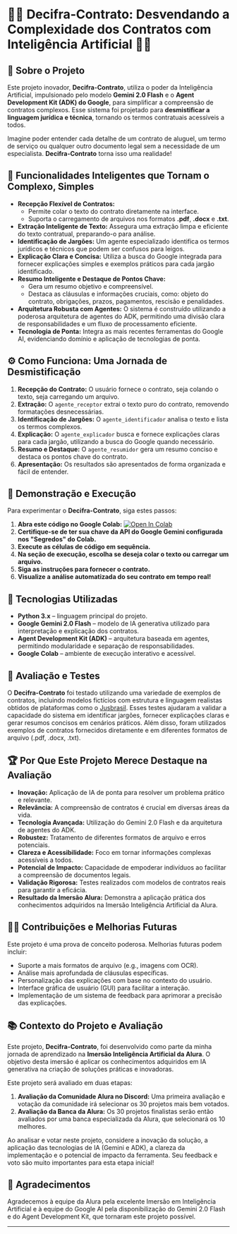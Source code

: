 # 📜🧐 Decifra-Contrato: Desvendando a Complexidade dos Contratos com Inteligência Artificial 🚀✨

## 🎯 Sobre o Projeto

Este projeto inovador, **Decifra-Contrato**, utiliza o poder da Inteligência Artificial, impulsionado pelo modelo **Gemini 2.0 Flash** e o **Agent Development Kit (ADK) do Google**, para simplificar a compreensão de contratos complexos. Esse sistema foi projetado para **desmistificar a linguagem jurídica e técnica**, tornando os termos contratuais acessíveis a todos.

Imagine poder entender cada detalhe de um contrato de aluguel, um termo de serviço ou qualquer outro documento legal sem a necessidade de um especialista. **Decifra-Contrato** torna isso uma realidade!

## 🌟 Funcionalidades Inteligentes que Tornam o Complexo, Simples

* **Recepção Flexível de Contratos:**
    * Permite colar o texto do contrato diretamente na interface.
    * Suporta o carregamento de arquivos nos formatos **.pdf**, **.docx** e **.txt**.
* **Extração Inteligente de Texto:** Assegura uma extração limpa e eficiente do texto contratual, preparando-o para análise.
* **Identificação de Jargões:** Um agente especializado identifica os termos jurídicos e técnicos que podem ser confusos para leigos.
* **Explicação Clara e Concisa:** Utiliza a busca do Google integrada para fornecer explicações simples e exemplos práticos para cada jargão identificado.
* **Resumo Inteligente e Destaque de Pontos Chave:**
    * Gera um resumo objetivo e compreensível.
    * Destaca as cláusulas e informações cruciais, como: objeto do contrato, obrigações, prazos, pagamentos, rescisão e penalidades.
* **Arquitetura Robusta com Agentes:** O sistema é construído utilizando a poderosa arquitetura de agentes do ADK, permitindo uma divisão clara de responsabilidades e um fluxo de processamento eficiente.
* **Tecnologia de Ponta:** Integra as mais recentes ferramentas do Google AI, evidenciando domínio e aplicação de tecnologias de ponta.

## ⚙️ Como Funciona: Uma Jornada de Desmistificação

1.  **Recepção do Contrato:** O usuário fornece o contrato, seja colando o texto, seja carregando um arquivo.
2.  **Extração:** O `agente_receptor` extrai o texto puro do contrato, removendo formatações desnecessárias.
3.  **Identificação de Jargões:** O `agente_identificador` analisa o texto e lista os termos complexos.
4.  **Explicação:** O `agente_explicador` busca e fornece explicações claras para cada jargão, utilizando a busca do Google quando necessário.
5.  **Resumo e Destaque:** O `agente_resumidor` gera um resumo conciso e destaca os pontos chave do contrato.
6.  **Apresentação:** Os resultados são apresentados de forma organizada e fácil de entender.

## 🚀 Demonstração e Execução

Para experimentar o **Decifra-Contrato**, siga estes passos:

1.  **Abra este código no Google Colab:** [![Open In Colab](https://colab.research.google.com/assets/colab-badge.svg)](https://colab.research.google.com/github/SEU_USUARIO/SEU_REPOSITORIO)
2.  **Certifique-se de ter sua chave da API do Google Gemini configurada nos "Segredos" do Colab.**
3.  **Execute as células de código em sequência.**
4.  **Na seção de execução, escolha se deseja colar o texto ou carregar um arquivo.**
5.  **Siga as instruções para fornecer o contrato.**
6.  **Visualize a análise automatizada do seu contrato em tempo real!**

## 🧠 Tecnologias Utilizadas

- **Python 3.x** – linguagem principal do projeto.
- **Google Gemini 2.0 Flash** – modelo de IA generativa utilizado para interpretação e explicação dos contratos.
- **Agent Development Kit (ADK)** – arquitetura baseada em agentes, permitindo modularidade e separação de responsabilidades.
- **Google Colab** – ambiente de execução interativo e acessível.

## 🧪 Avaliação e Testes

O **Decifra-Contrato** foi testado utilizando uma variedade de exemplos de contratos, incluindo modelos fictícios com estrutura e linguagem realistas obtidos de plataformas como o [Jusbrasil](https://www.jusbrasil.com.br/modelos-pecas/contrato-de-transferencia-de-dados-pessoais/1837305582). Esses testes ajudaram a validar a capacidade do sistema em identificar jargões, fornecer explicações claras e gerar resumos concisos em cenários práticos. Além disso, foram utilizados exemplos de contratos fornecidos diretamente e em diferentes formatos de arquivo (.pdf, .docx, .txt).

## 🏆 Por Que Este Projeto Merece Destaque na Avaliação

* **Inovação:** Aplicação de IA de ponta para resolver um problema prático e relevante.
* **Relevância:** A compreensão de contratos é crucial em diversas áreas da vida.
* **Tecnologia Avançada:** Utilização do Gemini 2.0 Flash e da arquitetura de agentes do ADK.
* **Robustez:** Tratamento de diferentes formatos de arquivo e erros potenciais.
* **Clareza e Acessibilidade:** Foco em tornar informações complexas acessíveis a todos.
* **Potencial de Impacto:** Capacidade de empoderar indivíduos ao facilitar a compreensão de documentos legais.
* **Validação Rigorosa:** Testes realizados com modelos de contratos reais para garantir a eficácia.
* **Resultado da Imersão Alura:** Demonstra a aplicação prática dos conhecimentos adquiridos na Imersão Inteligência Artificial da Alura.

## 🧑‍💻 Contribuições e Melhorias Futuras

Este projeto é uma prova de conceito poderosa. Melhorias futuras podem incluir:

* Suporte a mais formatos de arquivo (e.g., imagens com OCR).
* Análise mais aprofundada de cláusulas específicas.
* Personalização das explicações com base no contexto do usuário.
* Interface gráfica de usuário (GUI) para facilitar a interação.
* Implementação de um sistema de feedback para aprimorar a precisão das explicações.

## 📚 Contexto do Projeto e Avaliação

Este projeto, **Decifra-Contrato**, foi desenvolvido como parte da minha jornada de aprendizado na **Imersão Inteligência Artificial da Alura**. O objetivo desta imersão é aplicar os conhecimentos adquiridos em IA generativa na criação de soluções práticas e inovadoras.

Este projeto será avaliado em duas etapas:

1.  **Avaliação da Comunidade Alura no Discord:** Uma primeira avaliação e votação da comunidade irá selecionar os 30 projetos mais bem votados.
2.  **Avaliação da Banca da Alura:** Os 30 projetos finalistas serão então avaliados por uma banca especializada da Alura, que selecionará os 10 melhores.

Ao analisar e votar neste projeto, considere a inovação da solução, a aplicação das tecnologias de IA (Gemini e ADK), a clareza da implementação e o potencial de impacto da ferramenta. Seu feedback e voto são muito importantes para esta etapa inicial!

## 🤝 Agradecimentos

Agradecemos à equipe da Alura pela excelente Imersão em Inteligência Artificial e à equipe do Google AI pela disponibilização do Gemini 2.0 Flash e do Agent Development Kit, que tornaram este projeto possível.

---
